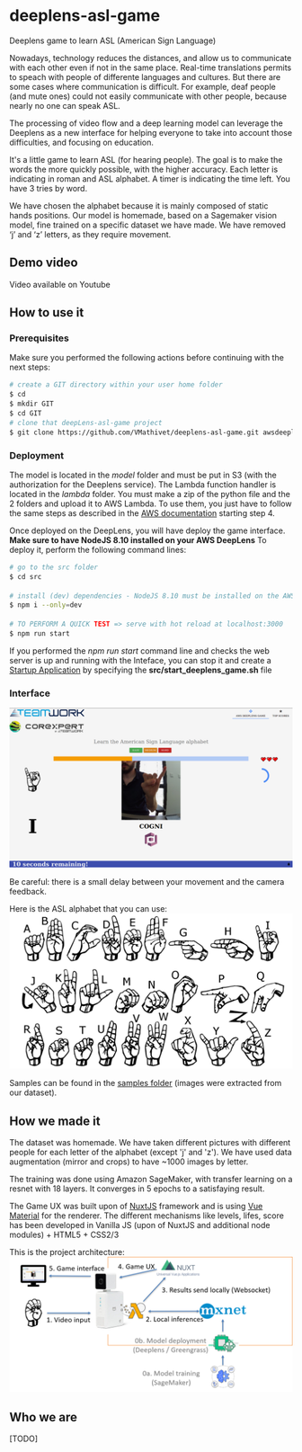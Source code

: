 # deeplens-asl-game
Deeplens game to learn ASL (American Sign Language)

Nowadays, technology reduces the distances, and allow us to communicate with each other even if not in the same place. Real-time translations permits to speach with people of differente languages and cultures. But there are some cases where communication is difficult. For example, deaf people (and mute ones) could not easily communicate with other people, because nearly no one can speak ASL.

The processing of video flow and a deep learning model can leverage the Deeplens as a new interface for helping everyone to take into account those difficulties, and focusing on education.

It's a little game to learn ASL (for hearing people). The goal is to make the words the more quickly possible, with the higher accuracy. Each letter is indicating in roman and ASL alphabet. A timer is indicating the time left. You have 3 tries by word.

We have chosen the alphabet because it is mainly composed of static hands positions. Our model is homemade, based on a Sagemaker vision model, fine trained on a specific dataset we have made. We have removed ‘j’ and ‘z’ letters, as they require movement.

## Demo video

Video available on Youtube

## How to use it

### Prerequisites

Make sure you performed the following actions before continuing with the next steps:
``` bash
# create a GIT directory within your user home folder
$ cd
$ mkdir GIT
$ cd GIT
# clone that deepLens-asl-game project
$ git clone https://github.com/VMathivet/deeplens-asl-game.git awsdeeplensgame
```

### Deployment
The model is located in the *model* folder and must be put in S3 (with the authorization for the Deeplens service). The Lambda function handler is located in the *lambda* folder. You must make a zip of the python file and the 2 folders and upload it to AWS Lambda. To use them, you just have to follow the same steps as described in the [AWS documentation](https://docs.aws.amazon.com/deeplens/latest/dg/deeplens-train-model.html) starting step 4.

Once deployed on the DeepLens, you will have deploy the game interface. **Make sure to have NodeJS 8.10 installed on your AWS DeepLens**
To deploy it, perform the following command lines:
``` bash
# go to the src folder
$ cd src

# install (dev) dependencies - NodeJS 8.10 must be installed on the AWS DeepLens device
$ npm i --only=dev

# TO PERFORM A QUICK TEST => serve with hot reload at localhost:3000
$ npm run start
```

If you performed the *npm run start* command line and checks the web server is up and running with the Inteface, you can stop it and create a [Startup Application](https://help.ubuntu.com/stable/ubuntu-help/startup-applications.html.en) by specifying the **src/start_deeplens_game.sh** file

###  Interface

![Interface](images/interface.png)

Be careful: there is a small delay between your movement and the camera feedback.

Here is the ASL alphabet that you can use: 
![ASL alphabet](images/asl-alphabet.png)

Samples can be found in the [samples folder](samples/) (images were extracted from our dataset).

## How we made it

The dataset was homemade. We have taken different pictures with different people for each letter of the alphabet (except 'j' and 'z'). We have used data augmentation (mirror and crops) to have ~1000 images by letter.

The training was done using Amazon SageMaker, with transfer learning on a resnet with 18 layers. It converges in 5 epochs to a satisfaying result.

The Game UX was built upon of [NuxtJS](https://nuxtjs.org/guide) framework and is using [Vue Material](https://vuematerial.io/) for the renderer. The different mechanisms like levels, lifes, score has been developed in Vanilla JS (upon of NuxtJS and additional node modules) + HTML5 + CSS2/3

This is the project architecture:
![Architecture](images/architecture.png)

## Who we are

[TODO]

